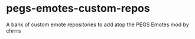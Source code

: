 # pegs-emotes-custom-repos
A bank of custom emote repositories to add atop the PEGS Emotes mod by chrrrs

